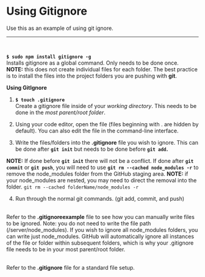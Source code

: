 # Using Gitignore

Use this as an example of using git ignore.
******************************************************************************************************************************
<br/>
  
**```$ sudo npm install gitignore -g```**
<br/>Installs gitignore as a global command. Only needs to be done once. <br/>**NOTE:** this does not create individual files for each folder. The best practice is to install the files into the project folders you are pushing with **git**.

**Using GitIgnore**

1. **```$ touch .gitignore```**
<br/>Create a gitignore file inside of your *working directory*. This needs to be done in the *most parent/root folder*.

2. Using your code editor, open the file (files beginning with . are hidden by default). You can also edit the file in the command-line interface.

3. Write the files/folders into the **.gitignore** file you wish to ignore. This can be done after **```git init```** but needs to be done before **```git add```.**

**NOTE:** If done before **```git init```** there will not be a conflict. If done after **```git commit```** or **```git push```**, you will need to use **```git rm --cached node_modules -r```** to remove the node_modules folder from the GitHub staging area. **NOTE:** if your node_modules are nested, you may need to direct the removal into the folder. ```git rm --cached folderName/node_modules -r```

4. Run through the normal git commands. (git add, commit, and push)

<br/>Refer to the **.gitignoreexample** file to see how you can manually write files to be ignored. Note: you do not need to write the file path (/server/node_modules). If you wish to ignore all node_modules folders, you can write just node_modules. GitHub will automatically ignore all instances of the file or folder within subsequent folders, which is why your .gitignore file needs to be in your most parent/root folder.

<br/>Refer to the **.gitignore** file for a standard file setup.

